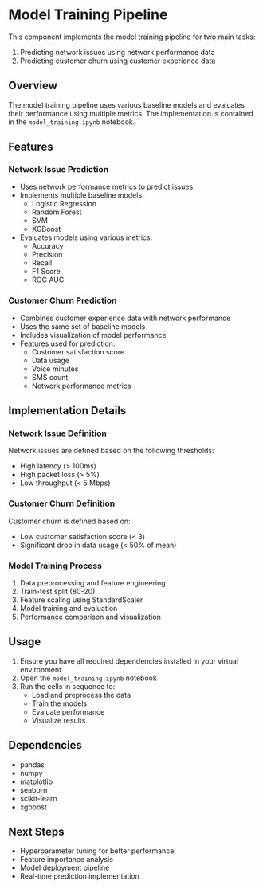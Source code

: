 # Model Training Pipeline

This component implements the model training pipeline for two main tasks:
1. Predicting network issues using network performance data
2. Predicting customer churn using customer experience data

## Overview

The model training pipeline uses various baseline models and evaluates their performance using multiple metrics. The implementation is contained in the `model_training.ipynb` notebook.

## Features

### Network Issue Prediction
- Uses network performance metrics to predict issues
- Implements multiple baseline models:
  - Logistic Regression
  - Random Forest
  - SVM
  - XGBoost
- Evaluates models using various metrics:
  - Accuracy
  - Precision
  - Recall
  - F1 Score
  - ROC AUC

### Customer Churn Prediction
- Combines customer experience data with network performance
- Uses the same set of baseline models
- Includes visualization of model performance
- Features used for prediction:
  - Customer satisfaction score
  - Data usage
  - Voice minutes
  - SMS count
  - Network performance metrics

## Implementation Details

### Network Issue Definition
Network issues are defined based on the following thresholds:
- High latency (> 100ms)
- High packet loss (> 5%)
- Low throughput (< 5 Mbps)

### Customer Churn Definition
Customer churn is defined based on:
- Low customer satisfaction score (< 3)
- Significant drop in data usage (< 50% of mean)

### Model Training Process
1. Data preprocessing and feature engineering
2. Train-test split (80-20)
3. Feature scaling using StandardScaler
4. Model training and evaluation
5. Performance comparison and visualization

## Usage

1. Ensure you have all required dependencies installed in your virtual environment
2. Open the `model_training.ipynb` notebook
3. Run the cells in sequence to:
   - Load and preprocess the data
   - Train the models
   - Evaluate performance
   - Visualize results

## Dependencies

- pandas
- numpy
- matplotlib
- seaborn
- scikit-learn
- xgboost

## Next Steps

- Hyperparameter tuning for better performance
- Feature importance analysis
- Model deployment pipeline
- Real-time prediction implementation 